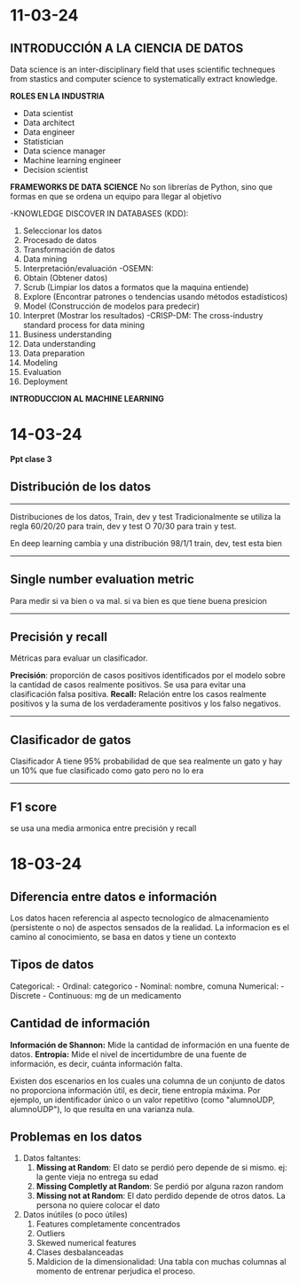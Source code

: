 # 11-03-24 
## INTRODUCCIÓN A LA CIENCIA DE DATOS
Data science is an inter-disciplinary field that uses scientific techneques from stastics and computer science to systematically extract knowledge.

**ROLES EN LA INDUSTRIA**
- Data scientist
- Data architect
- Data engineer
- Statistician
- Data science manager
- Machine learning engineer
- Decision scientist

**FRAMEWORKS DE DATA SCIENCE**
No son librerías de Python, sino que formas en que se ordena un equipo para llegar al objetivo

-KNOWLEDGE DISCOVER IN DATABASES (KDD): 
1. Seleccionar los datos
2. Procesado de datos
3. Transformación de datos
4. Data mining
5. Interpretación/evaluación
-OSEMN:
1. Obtain (Obtener datos)
2. Scrub (Limpiar los datos a formatos que la maquina entiende)
3. Explore (Encontrar patrones o tendencias usando métodos estadísticos)
4. Model (Construcción de modelos para predecir)
5. Interpret (Mostrar los resultados)
-CRISP-DM: The cross-industry standard process for data mining
1. Business understanding
2. Data understanding
3. Data preparation
4. Modeling
5. Evaluation
6. Deployment

**INTRODUCCION AL MACHINE LEARNING**


# 14-03-24
**Ppt clase 3**

## Distribución de los datos
---
Distribuciones de los datos, Train, dev y test
Tradicionalmente se utiliza la regla 60/20/20 para train, dev y test
O 70/30 para train y test.

En deep learning cambia y una distribución 98/1/1 train, dev, test esta bien

---
## Single number evaluation metric

Para medir si va bien o va mal.
si va bien es que tiene buena presicion

---
## Precisión y recall

Métricas para evaluar un clasificador.

**Precisión**: proporción de casos positivos identificados por el modelo sobre la cantidad de casos realmente positivos. Se usa para evitar una clasificación falsa positiva.
**Recall:** Relación entre los casos realmente positivos y la suma de los verdaderamente positivos y los falso negativos.

---

## Clasificador de gatos

Clasificador A tiene 95% probabilidad de que sea realmente un gato y hay un 10% que fue clasificado como gato pero no lo era

---
## F1 score 
se usa una media armonica entre precisión y recall



# 18-03-24
## Diferencia entre datos e información
Los datos hacen referencia al aspecto tecnologico de almacenamiento (persistente o no) de aspectos sensados de la realidad.
La informacion es el camino al conocimiento, se basa en datos y tiene un contexto
## Tipos de datos
Categorical:
	- Ordinal: categorico
	- Nominal: nombre, comuna
Numerical:
	- Discrete
	- Continuous: mg de un medicamento
## Cantidad de información
**Información de Shannon:** Mide la cantidad de información en una fuente de datos. 
**Entropía:** Mide el nivel de incertidumbre de una fuente de información, es decir, cuánta información falta.

Existen dos escenarios en los cuales una columna de un conjunto de datos no proporciona información útil, es decir, tiene entropía máxima. Por ejemplo, un identificador único o un valor repetitivo (como "alumnoUDP, alumnoUDP"), lo que resulta en una varianza nula.

 ## Problemas en los datos
1. Datos faltantes:
	1. **Missing at Random**: El dato se perdió pero depende de si mismo. ej: la gente vieja no entrega su edad
	2. **Missing Completly at Random**: Se perdió por alguna razon random
	3. **Missing not at Random**: El dato perdido depende de otros datos. La persona no quiere colocar el dato
2. Datos inútiles (o poco útiles)
	1. Features completamente concentrados
	2. Outliers 
	3. Skewed numerical features
	4. Clases desbalanceadas
	5. Maldicion de la dimensionalidad: Una tabla con muchas columnas al momento de entrenar perjudica el proceso.


